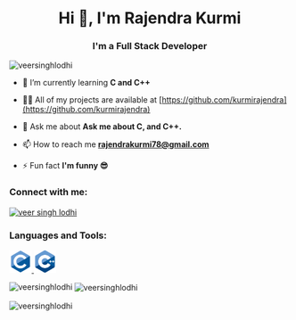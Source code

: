 <h1 align="center">Hi 👋, I'm Rajendra Kurmi</h1>
<h3 align="center">I'm a Full Stack Developer</h3>

<p align="left"> <img src="https://komarev.com/ghpvc/?username=kurmirajendra&label=Profile%20views&color=0e75b6&style=flat" alt="veersinghlodhi" /> </p>

- 🌱 I’m currently learning **C and C++**

- 👨‍💻 All of my projects are available at [https://github.com/kurmirajendra](https://github.com/kurmirajendra)

- 💬 Ask me about **Ask me about C, and C++.**

- 📫 How to reach me **rajendrakurmi78@gmail.com**

- ⚡ Fun fact **I'm funny 😎**

<h3 align="left">Connect with me:</h3>
<p align="left">
<a href="https://www.linkedin.com/in/rajendra-kurmi-627161348?utm_source=share&utm_campaign=share_via&utm_content=profile&utm_medium=android_app" target="blank"><img align="center" src="https://raw.githubusercontent.com/rahuldkjain/github-profile-readme-generator/master/src/images/icons/Social/linked-in-alt.svg" alt="veer singh lodhi" height="30" width="40" /></a>
</p>

<h3 align="left">Languages and Tools:</h3>
<p align="left">  <a href="https://www.cprogramming.com/" target="_blank" rel="noreferrer"> <img src="https://raw.githubusercontent.com/devicons/devicon/master/icons/c/c-original.svg" alt="c" width="40" height="40"/> </a> <a href="https://www.w3schools.com/cpp/" target="_blank" rel="noreferrer"> <img src="https://raw.githubusercontent.com/devicons/devicon/master/icons/cplusplus/cplusplus-original.svg" alt="cplusplus" width="40" height="40"/> </a> </p>

<p><img align="left" src="https://github-readme-stats.vercel.app/api/top-langs?username=kurmirajendra&show_icons=true&locale=en&layout=compact" alt="veersinghlodhi" /></p>

<p>&nbsp;<img align="center" src="https://github-readme-stats.vercel.app/api?username=kurmirajendra&show_icons=true&locale=en" alt="veersinghlodhi" /></p>

<p><img align="center" src="https://github-readme-streak-stats.herokuapp.com/?user=kurmirajendra&" alt="veersinghlodhi" /></p>
